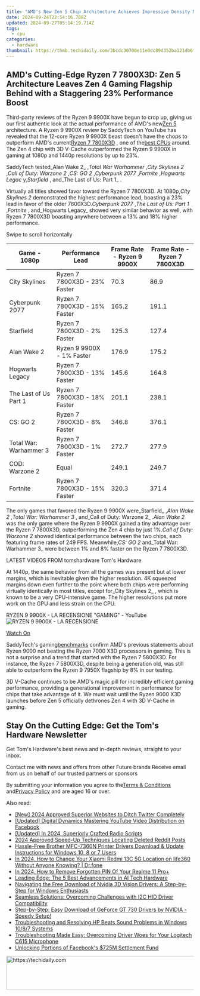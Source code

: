 ```yaml
---
title: "AMD's New Zen 5 Chip Architecture Achieves Impressive Density Milestone: 8.315B Transistors on a Single Die, Surpassing Previous Generation by 28%%"
date: 2024-09-24T22:54:16.788Z
updated: 2024-09-27T05:14:19.714Z
tags:
  - cpu
categories:
  - hardware
thumbnail: https://thmb.techidaily.com/3bcdc30700e11e0dc89d352ba121db6f054908533edda16b2785562f97192408.jpg
---
```


## AMD's Cutting-Edge Ryzen 7 7800X3D: Zen 5 Architecture Leaves Zen 4 Gaming Flagship Behind with a Staggering 23% Performance Boost

Third-party reviews of the Ryzen 9 9900X have begun to crop up, giving us our first authentic look at the actual performance of AMD's new[Zen 5](https://www.tomshardware.com/pc-components/cpus/amd-deep-dives-zen-5-ryzen-9000-and-strix-point-cpu-rdna-35-gpu-and-xdna-2-architectures) architecture. A Ryzen 9 9900X review by SaddyTech on YouTube has revealed that the 12-core Ryzen 9 9900X beast doesn't have the chops to outperform AMD's current[Ryzen 7 7800X3D](https://www.tomshardware.com/reviews/amd-ryzen-7-7800x3d-cpu-review) , one of the[best CPUs](https://www.tomshardware.com/reviews/best-cpus,3986.html) around. The Zen 4 chip with 3D V-Cache outperformed the Ryzen 9 9900X in gaming at 1080p and 1440p resolutions by up to 23%.

 SaddyTech tested_Alan Wake 2_ ,_Total War Warhammer_ ,_City Skylines 2_ ,_Call of Duty: Warzone 2_ ,_CS: GO 2_ ,_Cyberpunk 2077_ ,_Fortnite_ ,_Hogwarts Legac_ y,_Starfield_ , and_The Last of Us: Part 1_ .

 Virtually all titles showed favor toward the Ryzen 7 7800X3D. At 1080p,_City Skylines 2_ demonstrated the highest performance lead, boasting a 23% lead in favor of the older 7800X3D._Cyberpunk 2077_ ,_The Last of Us: Part 1_ ,_Fortnite_ , and_Hogwarts Legacy_ showed very similar behavior as well, with Ryzen 7 7800X3D boasting anywhere between a 13% and 18% higher performance.

 Swipe to scroll horizontally

| Game - 1080p           | Performance Lead             | Frame Rate - Ryzen 9 9900X | Frame Rate - Ryzen 7 7800X3D |
| ---------------------- | ---------------------------- | -------------------------- | ---------------------------- |
| City Skylines          | Ryzen 7 7800X3D - 23% Faster | 70.3                       | 86.9                         |
| Cyberpunk 2077         | Ryzen 7 7800X3D - 15% Faster | 165.2                      | 191.1                        |
| Starfield              | Ryzen 7 7800X3D - 2% Faster  | 125.3                      | 127.4                        |
| Alan Wake 2            | Ryzen 9 9900X - 1% Faster    | 176.9                      | 175.2                        |
| Hogwarts Legacy        | Ryzen 7 7800X3D - 13% Faster | 145.6                      | 164.8                        |
| The Last of Us Part 1  | Ryzen 7 7800X3D - 18% Faster | 201.1                      | 238.1                        |
| CS: GO 2               | Ryzen 7 7800X3D - 8% Faster  | 346.8                      | 376.1                        |
| Total War: Warhammer 3 | Ryzen 7 7800X3D - 1% Faster  | 272.7                      | 277.9                        |
| COD: Warzone 2         | Equal                        | 249.1                      | 249.7                        |
| Fortnite               | Ryzen 7 7800X3D - 15% Faster | 320.3                      | 371.4                        |

 The only games that favored the Ryzen 9 9900X were_Starfield_ ,_Alan Wake 2_ ,_Total War: Warhammer 3_ , and_Call of Duty: Warzone 2_ ._Alan Wake 2_ was the only game where the Ryzen 9 9900X gained a tiny advantage over the Ryzen 7 7800X3D, outperforming the Zen 4 chip by just 1%._Call of Duty: Warzone 2_ showed identical performance between the two chips, each featuring frame rates of 249 FPS. Meanwhile,_CS: GO 2_ and_Total War: Warhammer 3_ were between 1% and 8% faster on the Ryzen 7 7800X3D.

 LATEST VIDEOS FROM tomshardware Tom's Hardware

 At 1440p, the same behavior from all the games was present but at lower margins, which is inevitable given the higher resolution. 4K squeezed margins down even further to the point where both chips were performing virtually identically in most titles, except for_City Skylines 2_ , which is known to be a very CPU-intensive game. The higher resolutions put more work on the GPU and less strain on the CPU.

 RYZEN 9 9900X - LA RECENSIONE "GAMING" - YouTube ![RYZEN 9 9900X - LA RECENSIONE ](https://img.youtube.com/vi/AZgLHglPCKE/maxresdefault.jpg)

[Watch On](https://youtu.be/AZgLHglPCKE)

 SaddyTech's gaming[benchmarks](https://www.tomshardware.com/tag/benchmark) confirm AMD's previous statements about Ryzen 9000 not beating the Ryzen 7000 X3D processors in gaming. This is not a surprise and a trend that started with the Ryzen 7 5800X3D. For instance, the Ryzen 7 5800X3D, despite being a generation old, was still able to outperform the Ryzen 9 7950X flagship by 8% in our testing.

 3D V-Cache continues to be AMD's magic pill for incredibly efficient gaming performance, providing a generational improvement in performance for chips that take advantage of it. We must wait until the Ryzen 9000 X3D launches before Zen 5 officially dethrones Zen 4 with 3D V-Cache in gaming.

## Stay On the Cutting Edge: Get the Tom's Hardware Newsletter

 Get Tom's Hardware's best news and in-depth reviews, straight to your inbox.

 Contact me with news and offers from other Future brands  Receive email from us on behalf of our trusted partners or sponsors

 By submitting your information you agree to the[Terms & Conditions](https://futureplc.com/terms-conditions/) and[Privacy Policy](https://futureplc.com/privacy-policy/) and are aged 16 or over.

<ins class="adsbygoogle"
     style="display:block"
     data-ad-format="autorelaxed"
     data-ad-client="ca-pub-7571918770474297"
     data-ad-slot="1223367746"></ins>

<ins class="adsbygoogle"
     style="display:block"
     data-ad-client="ca-pub-7571918770474297"
     data-ad-slot="8358498916"
     data-ad-format="auto"
     data-full-width-responsive="true"></ins>

<span class="atpl-alsoreadstyle">Also read:</span>
<div><ul>
<li><a href="https://twitter-videos.techidaily.com/new-2024-approved-superior-websites-to-ditch-twitter-completely/"><u>[New] 2024 Approved Superior Websites to Ditch Twitter Completely</u></a></li>
<li><a href="https://youtube-sure.techidaily.com/ed-digital-dynamics-mastering-youtube-video-distribution-on-facebook/"><u>[Updated] Digital Dynamics Mastering YouTube Video Distribution on Facebook</u></a></li>
<li><a href="https://fox-helps.techidaily.com/updated-in-2024-superiorly-crafted-radio-scripts/"><u>[Updated] In 2024, Superiorly Crafted Radio Scripts</u></a></li>
<li><a href="https://fox-helps.techidaily.com/2024-approved-speed-up-techniques-locating-deleted-reddit-posts/"><u>2024 Approved Speed-Up Techniques Locating Deleted Reddit Posts</u></a></li>
<li><a href="https://hardware-help.techidaily.com/hassle-free-brother-mfc-7360n-printer-drivers-download-and-update-instructions-for-windows-10-8-or-7-users/"><u>Hassle-Free Brother MFC-7360N Printer Drivers Download & Update Instructions for Windows 10, 8 or 7 Users</u></a></li>
<li><a href="https://fix-guide.techidaily.com/in-2024-how-to-change-your-xiaomi-redmi-13c-5g-location-on-life360-without-anyone-knowing-drfone-by-drfone-virtual-android/"><u>In 2024, How to Change Your Xiaomi Redmi 13C 5G Location on life360 Without Anyone Knowing? | Dr.fone</u></a></li>
<li><a href="https://easy-unlock-android.techidaily.com/in-2024-how-to-remove-forgotten-pin-of-your-realme-11-proplus-by-drfone-android/"><u>In 2024, How to Remove Forgotten PIN Of Your Realme 11 Pro+</u></a></li>
<li><a href="https://tech-haven.techidaily.com/leading-edge-the-5-best-advancements-in-ai-tech-hardware/"><u>Leading Edge: The 5 Best Advancements in AI Tech Hardware</u></a></li>
<li><a href="https://hardware-help.techidaily.com/navigating-the-free-download-of-nvidia-3d-vision-drivers-a-step-by-step-for-windows-enthusiasts/"><u>Navigating the Free Download of Nvidia 3D Vision Drivers: A Step-by-Step for Windows Enthusiasts</u></a></li>
<li><a href="https://hardware-help.techidaily.com/seamless-solutions-overcoming-challenges-with-i2c-hid-driver-compatibility/"><u>Seamless Solutions: Overcoming Challenges with I2C HID Driver Compatibility</u></a></li>
<li><a href="https://hardware-help.techidaily.com/step-by-step-easy-download-of-geforce-gt-730-drivers-by-nvidia-speedy-setup/"><u>Step-by-Step: Easy Download of GeForce GT 730 Drivers by NVIDIA - Speedy Setup!</u></a></li>
<li><a href="https://hardware-help.techidaily.com/troubleshooting-and-resolving-hp-beats-sound-problems-in-windows-1087-systems/"><u>Troubleshooting and Resolving HP Beats Sound Problems in Windows 10/8/7 Systems</u></a></li>
<li><a href="https://hardware-help.techidaily.com/troubleshooting-made-easy-overcoming-driver-woes-for-your-logitech-c615-microphone/"><u>Troubleshooting Made Easy: Overcoming Driver Woes for Your Logitech C615 Microphone</u></a></li>
<li><a href="https://facebook.techidaily.com/unlocking-portions-of-facebooks-725m-settlement-fund/"><u>Unlocking Portions of Facebook's $725M Settlement Fund</u></a></li>
</ul></div>

<!-- affiliate ads begin -->
<a href="https://appsumo.8odi.net/c/5597632/2037474/7443" target="_top" id="2037474">
  <img src="//a.impactradius-go.com/display-ad/7443-2037474" border="0" alt="https://techidaily.com" width="728" height="90"/>
</a>
<img height="0" width="0" src="https://appsumo.8odi.net/i/5597632/2037474/7443" style="position:absolute;visibility:hidden;" border="0" />
<!-- affiliate ads end -->

